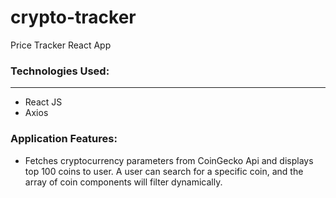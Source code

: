 # crypto-tracker
Price Tracker React App


### Technologies Used:
---
- React JS
- Axios


### Application Features:
- Fetches cryptocurrency parameters from CoinGecko Api and displays top 100 coins to user. A user can search for a specific coin, and the array of coin components will filter dynamically. 
